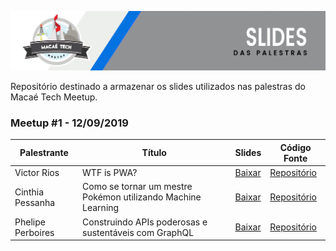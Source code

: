 ![alt text](https://raw.githubusercontent.com/MacaeTech/meetup/master/img/slides-header.png)

Repositório destinado a armazenar os slides utilizados nas palestras do Macaé Tech Meetup.

### Meetup #1 - 12/09/2019

Palestrante             | Título | Slides | Código Fonte
----------------------- | ------ | ------ |-------------
Victor Rios             | WTF is PWA? | [Baixar](https://github.com/MacaeTech/meetup/blob/master/Meetup%20%231%20%20-%20%5B12-09-2019%5D/WTF%20is%20PWA.pdf) | [Repositório](https://github.com/MacaeTech/macae-tech-meetup-pwa-tips)
Cinthia Pessanha        | Como se tornar um mestre Pokémon utilizando Machine Learning | [Baixar](https://github.com/MacaeTech/meetup/blob/master/Meetup%20%231%20%20-%20%5B12-09-2019%5D/Como%20se%20tornar%20um%20mestre%20Pok%C3%A9mon%20utilizando%20Machine%20Learning.pdf) | [Repositório](https://github.com/MacaeTech/macae-tech-meetup-machine-learning)
Phelipe Perboires       | Construindo APIs poderosas e sustentáveis com GraphQL | [Baixar](https://github.com/MacaeTech/meetup/blob/master/Meetup%20%231%20%20-%20%5B12-09-2019%5D/Construindo%20APIs%20poderosas%20e%20sustent%C3%A1veis%20com%20GraphQL.pdf) | [Repositório](https://github.com/MacaeTech/macae-tech-meetup-graphql-sample)
